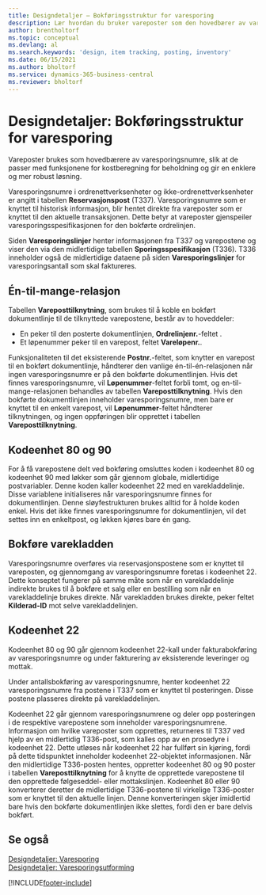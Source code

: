 ```yaml
---
title: Designdetaljer – Bokføringsstruktur for varesporing
description: Lær hvordan du bruker vareposter som den hovedbærer av varesporingsnumre i Bokføringsstruktur for varesporing.
author: brentholtorf
ms.topic: conceptual
ms.devlang: al
ms.search.keywords: 'design, item tracking, posting, inventory'
ms.date: 06/15/2021
ms.author: bholtorf
ms.service: dynamics-365-business-central
ms.reviewer: bholtorf
---
```

# <a name="design-details-item-tracking-posting-structure"></a>Designdetaljer: Bokføringsstruktur for varesporing
Vareposter brukes som hovedbærere av varesporingsnumre, slik at de passer med funksjonene for kostberegning for beholdning og gir en enklere og mer robust løsning.  
  
Varesporingsnumre i ordrenettverksenheter og ikke-ordrenettverksenheter er angitt i tabellen **Reservasjonspost** (T337). Varesporingsnumre som er knyttet til historisk informasjon, blir hentet direkte fra vareposter som er knyttet til den aktuelle transaksjonen. Dette betyr at vareposter gjenspeiler varesporingsspesifikasjonen for den bokførte ordrelinjen.  
  
Siden **Varesporingslinjer** henter informasjonen fra T337 og varepostene og viser den via den midlertidige tabellen **Sporingsspesifikasjon** (T336). T336 inneholder også de midlertidige dataene på siden **Varesporingslinjer** for varesporingsantall som skal faktureres.  
  
## <a name="one-to-many-relation"></a>Én-til-mange-relasjon
Tabellen **Vareposttilknytning**, som brukes til å koble en bokført dokumentlinje til de tilknyttede varepostene, består av to hoveddeler:  
  
* En peker til den posterte dokumentlinjen, **Ordrelinjenr.**-feltet .  
* Et løpenummer peker til en varepost, feltet **Vareløpenr.**.  
  
Funksjonaliteten til det eksisterende **Postnr.**-feltet, som knytter en varepost til en bokført dokumentlinje, håndterer den vanlige én-til-én-relasjonen når ingen varesporingsnumre er på den bokførte dokumentlinjen. Hvis det finnes varesporingsnumre, vil **Løpenummer**-feltet forbli tomt, og en-til-mange-relasjonen behandles av tabellen **Vareposttilknytning**. Hvis den bokførte dokumentlinjen inneholder varesporingsnumre, men bare er knyttet til en enkelt varepost, vil **Løpenummer**-feltet håndterer tilknytningen, og ingen oppføringen blir opprettet i tabellen **Vareposttilknytning**.  
  
## <a name="codeunits-80-sales-post--and-90-purch-post"></a>Kodeenhet 80 og 90
For å få varepostene delt ved bokføring omsluttes koden i kodeenhet 80 og kodeenhet 90 med løkker som går gjennom globale, midlertidige postvariabler. Denne koden kaller kodeenhet 22 med en varekladdelinje. Disse variablene initialiseres når varesporingsnumre finnes for dokumentlinjen. Denne sløyfestrukturen brukes alltid for å holde koden enkel. Hvis det ikke finnes varesporingsnumre for dokumentlinjen, vil det settes inn en enkeltpost, og løkken kjøres bare én gang.  
  
## <a name="posting-the-item-journal"></a>Bokføre varekladden
Varesporingsnumre overføres via reservasjonspostene som er knyttet til vareposten, og gjennomgang av varesporingsnumre foretas i kodeenhet 22. Dette konseptet fungerer på samme måte som når en varekladdelinje indirekte brukes til å bokføre et salg eller en bestilling som når en varekladdelinje brukes direkte. Når varekladden brukes direkte, peker feltet **Kilderad-ID** mot selve varekladdelinjen.  
  
## <a name="code-unit-22--item-jnl-post-line"></a>Kodeenhet 22
Kodeenhet 80 og 90 går gjennom kodeenhet 22-kall under fakturabokføring av varesporingsnumre og under fakturering av eksisterende leveringer og mottak.  
  
Under antallsbokføring av varesporingsnumre, henter kodeenhet 22 varesporingsnumre fra postene i T337 som er knyttet til posteringen. Disse postene plasseres direkte på varekladdelinjen.  
  
Kodeenhet 22 går gjennom varesporingsnumrene og deler opp posteringen i de respektive varepostene som inneholder varesporingsnumrene. Informasjon om hvilke vareposter som opprettes, returneres til T337 ved hjelp av en midlertidig T336-post, som kalles opp av en prosedyre i kodeenhet 22. Dette utløses når kodeenhet 22 har fullført sin kjøring, fordi på dette tidspunktet inneholder kodeenhet 22-objektet informasjonen. Når den midlertidige T336-posten hentes, oppretter kodeenhet 80 og 90 poster i tabellen **Vareposttilknytning** for å knytte de opprettede varepostene til den opprettede følgeseddel- eller mottakslinjen. Kodeenhet 80 eller 90 konverterer deretter de midlertidige T336-postene til virkelige T336-poster som er knyttet til den aktuelle linjen. Denne konverteringen skjer imidlertid bare hvis den bokførte dokumentlinjen ikke slettes, fordi den er bare delvis bokført.  
  
## <a name="see-also"></a>Se også
[Designdetaljer: Varesporing](design-details-item-tracking.md)   
[Designdetaljer: Varesporingsutforming](design-details-item-tracking-design.md)

[!INCLUDE[footer-include](includes/footer-banner.md)]
